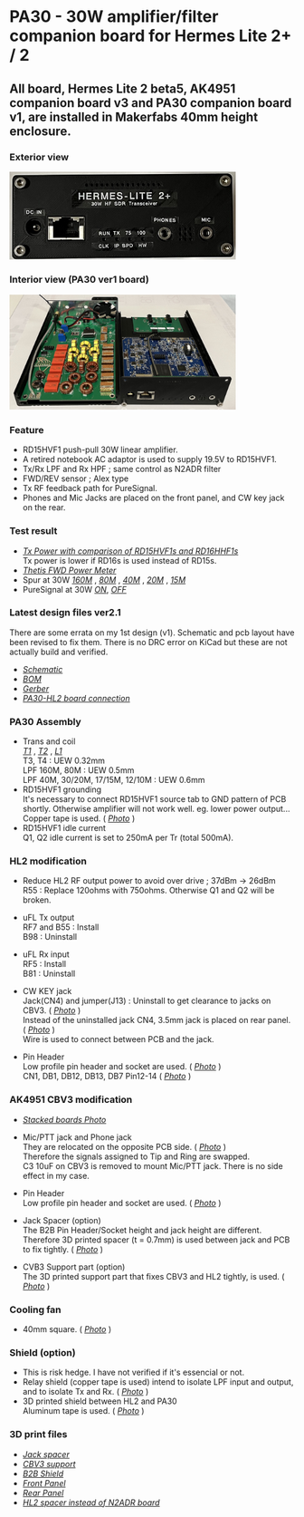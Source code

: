 # PA30 - 30W amplifier/filter companion board for Hermes Lite 2+ / 2

## All board, Hermes Lite 2 beta5, AK4951 companion board v3 and PA30 companion board v1, are installed in Makerfabs 40mm height enclosure.

### Exterior view
<img src="Doc/Assemble/HL2plus_and_PA30_front.jpg" width="400px">

### Interior view (PA30 ver1 board)
<img src="Doc/Assemble/HL2plus_and_PA30W.jpg" width="400px">  

### Feature
- RD15HVF1 push-pull 30W linear amplifier.
- A retired notebook AC adaptor is used to supply 19.5V to RD15HVF1.
- Tx/Rx LPF and Rx HPF ; same control as N2ADR filter
- FWD/REV sensor ; Alex type
- Tx RF feedback path for PureSignal.
- Phones and Mic Jacks are placed on the front panel, and CW key jack on the rear.

### Test result
- [_Tx Power with comparison of RD15HVF1s and RD16HHF1s_](Doc/PowerMeter/RD15_RD16_comparison_on_PA30.jpg)  
  Tx power is lower if RD16s is used instead of RD15s.
- [_Thetis FWD Power Meter_](Doc/PowerMeter/Test_FwdMeter_40M_CW.jpg)
- Spur at 30W [_160M_](Doc/Spur/Spur_160M_30W.jpg) , [_80M_](Doc/Spur/Spur_80M_30W.jpg) , [_40M_](Doc/Spur/Spur_40M_30W.jpg) , [_20M_](Doc/Spur/Spur_20M_30W.jpg) , [_15M_](Doc/Spur/Spur_15M_30W.jpg)
- PureSignal at 30W [_ON_](Doc/PureSignal/IMD_40M_30W_PS-ON.jpg), [_OFF_](Doc/PureSignal/IMD_40M_30W_PS-OFF.jpg)


### Latest design files ver2.1
There are some errata on my 1st design (v1). Schematic and pcb layout have been revised to fix them. There is no DRC error on KiCad but these are not actually build and verified.
- [_Schematic_](Schematic/PA30_v2r1_schematic.pdf)
- [_BOM_](BOM/PA30_BOM.pdf)
- [_Gerber_](Gerber/PA30_v2r1.zip)
- [_PA30-HL2 board connection_](Schematic/PA30_HL2_connection.pdf)

### PA30 Assembly
- Trans and coil  
    [_T1_](Doc/Assemble/T1_bifilar_12turns.jpg) , [_T2_](Doc/Assemble/T2_4turns_1turnx2.jpg) , [_L1_](Doc/Assemble/L1_1turn.jpg)  
    T3, T4 : UEW 0.32mm  
    LPF 160M, 80M : UEW 0.5mm  
    LPF 40M, 30/20M, 17/15M, 12/10M : UEW 0.6mm
- RD15HVF1 grounding  
    It's necessary to connect RD15HVF1 source tab to GND pattern of PCB  shortly. Otherwise amplifier will not work well. eg. lower power output... Copper tape is used. ( [_Photo_](Doc/Assemble/RD15Tab.jpg) )   
- RD15HVF1 idle current  
    Q1, Q2 idle current is set to 250mA per Tr (total 500mA).

### HL2 modification
- Reduce HL2 RF output power to avoid over drive ; 37dBm -> 26dBm  
    R55 : Replace 120ohms with 750ohms. Otherwise Q1 and Q2 will be broken.

- uFL Tx output  
    RF7 and B55 : Install  
    B98 : Uninstall

- uFL Rx input  
    RF5 : Install  
    B81 : Uninstall

- CW KEY jack  
    Jack(CN4) and jumper(J13) : Uninstall to get clearance to jacks on CBV3.  ( [_Photo_](Doc/Assemble/CN4_1.jpg) )   
    Instead of the uninstalled jack CN4, 3.5mm jack is placed on rear panel. ( [_Photo_](Doc/Assemble/CN4_2.jpg) )  
    Wire is used to connect between PCB and the jack.

- Pin Header  
    Low profile pin header and socket are used.   ( [_Photo_](Doc/Assemble/LowProfilePinHeader.jpg) )  
    CN1, DB1, DB12, DB13, DB7 Pin12-14 ( [_Photo_](Doc/Assemble/HL2_PinHeader.jpg) )

### AK4951 CBV3 modification  
- [_Stacked boards Photo_](Doc/Assemble/stacked_boards.jpg)
- Mic/PTT jack and Phone jack  
    They are relocated on the opposite PCB side. ( [_Photo_](Doc/Assemble/CBV3_1.jpg) )  
    Therefore the signals assigned to Tip and Ring are swapped.   
    C3 10uF on CBV3 is removed to mount Mic/PTT jack. There is no side effect in my case.

- Pin Header  
    Low profile pin header and socket are used.   ( [_Photo_](Doc/Assemble/LowProfilePinHeader.jpg) )  

- Jack Spacer (option)  
    The B2B Pin Header/Socket height and jack height are different.  
    Therefore 3D printed spacer (t = 0.7mm) is used between jack and PCB to fix tightly. ( [_Photo_](Doc/Assemble/CBV3_2.jpg) )  

- CVB3 Support part (option)  
    The 3D printed support part that fixes CBV3 and HL2 tightly, is used. ( [_Photo_](Doc/Assemble/CBV3_3.jpg) ) 

### Cooling fan
- 40mm square. ( [_Photo_](Doc/Assemble/fan.jpg) )

### Shield (option)  
- This is risk hedge.  I have not verified if it's essencial or not.
- Relay shield (copper tape is used) intend to isolate LPF input and output, and to isolate Tx  and Rx. ( [_Photo_](Doc/Assemble/relay_shield.jpg) )
- 3D printed shield between HL2 and PA30  
    Aluminum tape is used. ( [_Photo_](Doc/Assemble/B2B_shield.jpg) )

### 3D print files
- [_Jack spacer_](3D_Print/jack_3r5_spacer%20v3.stl)
- [_CBV3 support_](3D_Print/HL2_cbv3_support%20v1.stl)
- [_B2B Shield_](3D_Print/RF_shield%20v32.stl)
- [_Front Panel_](3D_Print/FrontPanel%20v1.stl)
- [_Rear Panel_](3D_Print/HL2_RearPanel2%20v4.stl)
- [_HL2 spacer instead of N2ADR board_](3D_Print/HL2_spacer3%20v5.stl)
